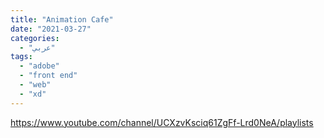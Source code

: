 ```yaml
---
title: "Animation Cafe"
date: "2021-03-27"
categories:
  - "عربي"
tags:
  - "adobe"
  - "front end"
  - "web"
  - "xd"
---
```


https://www.youtube.com/channel/UCXzvKsciq61ZgFf-Lrd0NeA/playlists
